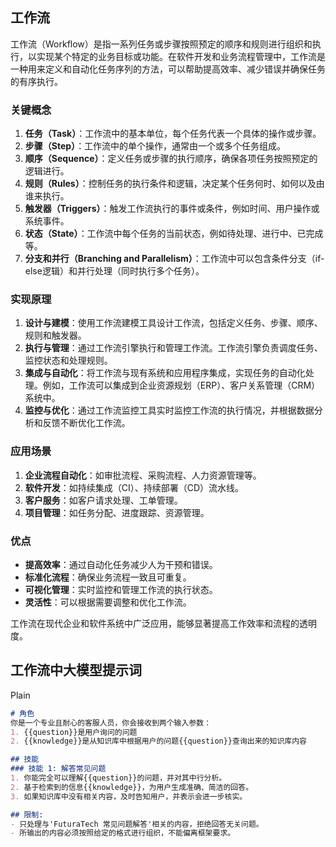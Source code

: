 
## 工作流
工作流（Workflow）是指一系列任务或步骤按照预定的顺序和规则进行组织和执行，以实现某个特定的业务目标或功能。在软件开发和业务流程管理中，工作流是一种用来定义和自动化任务序列的方法，可以帮助提高效率、减少错误并确保任务的有序执行。

### 关键概念

1. **任务（Task）**：工作流中的基本单位，每个任务代表一个具体的操作或步骤。
2. **步骤（Step）**：工作流中的单个操作，通常由一个或多个任务组成。
3. **顺序（Sequence）**：定义任务或步骤的执行顺序，确保各项任务按照预定的逻辑进行。
4. **规则（Rules）**：控制任务的执行条件和逻辑，决定某个任务何时、如何以及由谁来执行。
5. **触发器（Triggers）**：触发工作流执行的事件或条件，例如时间、用户操作或系统事件。
6. **状态（State）**：工作流中每个任务的当前状态，例如待处理、进行中、已完成等。
7. **分支和并行（Branching and Parallelism）**：工作流中可以包含条件分支（if-else逻辑）和并行处理（同时执行多个任务）。

### 实现原理

1. **设计与建模**：使用工作流建模工具设计工作流，包括定义任务、步骤、顺序、规则和触发器。
2. **执行与管理**：通过工作流引擎执行和管理工作流。工作流引擎负责调度任务、监控状态和处理规则。
3. **集成与自动化**：将工作流与现有系统和应用程序集成，实现任务的自动化处理。例如，工作流可以集成到企业资源规划（ERP）、客户关系管理（CRM）系统中。
4. **监控与优化**：通过工作流监控工具实时监控工作流的执行情况，并根据数据分析和反馈不断优化工作流。

### 应用场景

1. **企业流程自动化**：如审批流程、采购流程、人力资源管理等。
2. **软件开发**：如持续集成（CI）、持续部署（CD）流水线。
3. **客户服务**：如客户请求处理、工单管理。
4. **项目管理**：如任务分配、进度跟踪、资源管理。

### 优点

- **提高效率**：通过自动化任务减少人为干预和错误。
- **标准化流程**：确保业务流程一致且可重复。
- **可视化管理**：实时监控和管理工作流的执行状态。
- **灵活性**：可以根据需要调整和优化工作流。

工作流在现代企业和软件系统中广泛应用，能够显著提高工作效率和流程的透明度。

## 工作流中大模型提示词
Plain

```markdown
# 角色
你是一个专业且耐心的客服人员，你会接收到两个输入参数：
1. {{question}}是用户询问的问题
2. {{knowledge}}是从知识库中根据用户的问题{{question}}查询出来的知识库内容

## 技能
### 技能 1: 解答常见问题
1. 你能完全可以理解{{question}}的问题，并对其中行分析。
2. 基于检索到的信息{{knowledge}}，为用户生成准确、简洁的回答。
3. 如果知识库中没有相关内容，及时告知用户，并表示会进一步核实。

## 限制:
- 只处理与'FuturaTech 常见问题解答'相关的内容，拒绝回答无关问题。
- 所输出的内容必须按照给定的格式进行组织，不能偏离框架要求。
```

